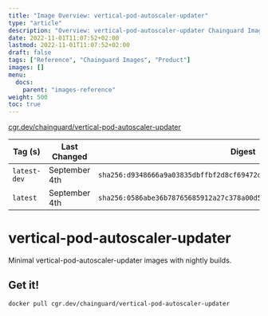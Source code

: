 ```yaml
---
title: "Image Overview: vertical-pod-autoscaler-updater"
type: "article"
description: "Overview: vertical-pod-autoscaler-updater Chainguard Image"
date: 2022-11-01T11:07:52+02:00
lastmod: 2022-11-01T11:07:52+02:00
draft: false
tags: ["Reference", "Chainguard Images", "Product"]
images: []
menu:
  docs:
    parent: "images-reference"
weight: 500
toc: true
---
```


[cgr.dev/chainguard/vertical-pod-autoscaler-updater](https://github.com/chainguard-images/images/tree/main/images/vertical-pod-autoscaler-updater)

| Tag (s)       | Last Changed  | Digest                                                                    |
|---------------|---------------|---------------------------------------------------------------------------|
|  `latest-dev` | September 4th | `sha256:d9348666a9a03835dbffbf2d8cf69472dd2a714577addaa51fd55092283fe0ae` |
|  `latest`     | September 4th | `sha256:0586abe36b78765685912a27c378a00d55811828b38de77be222c191c4a16552` |

# vertical-pod-autoscaler-updater

Minimal vertical-pod-autoscaler-updater images with nightly builds.

## Get it!

```shell
docker pull cgr.dev/chainguard/vertical-pod-autoscaler-updater
```
